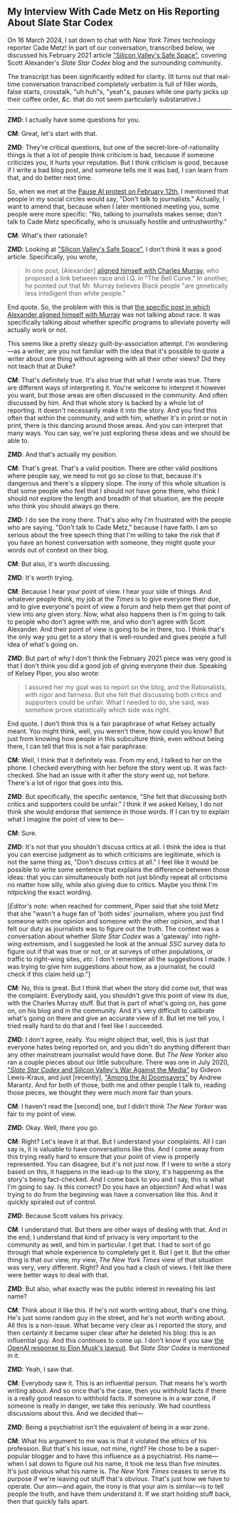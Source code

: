 ## My Interview With Cade Metz on His Reporting About Slate Star Codex

On 16 March 2024, I sat down to chat with _New York Times_ technology reporter Cade Metz! In part of our conversation, transcribed below, we discussed his February 2021 article ["Silicon Valley's Safe Space"](https://archive.ph/zW6oX), covering Scott Alexander's _Slate Star Codex_ blog and the surrounding community.

The transcript has been significantly edited for clarity. (It turns out that real-time conversation transcribed completely verbatim is full of filler words, false starts, crosstalk, "uh huh"s, "yeah"s, pauses while one party picks up their coffee order, _&c._ that do not seem particularly substanative.)

-------

**ZMD**: I actually have some questions for you.

**CM**: Great, let's start with that.

**ZMD**: They're critical questions, but one of the secret-lore-of-rationality things is that a lot of people think criticism is bad, because if someone criticizes you, it hurts your reputation. But I think criticism is good, because if I write a bad blog post, and someone tells me it was bad, I can learn from that, and do better next time.

So, when we met at the [Pause AI protest on February 12th](https://pauseai.info/2024-february), I mentioned that people in my social circles would say, "Don't talk to journalists." Actually, I want to amend that, because when I later mentioned meeting you, some people were more specific: "No, talking to journalists makes sense; don't talk to Cade Metz specifically, who is unusually hostile and untrustworthy."

**CM**: What's their rationale?

**ZMD**: Looking at ["Silicon Valley's Safe Space"](https://archive.ph/zW6oX), I don't think it was a good article. Specifically, you wrote,

> In one post, [Alexander] [aligned himself with Charles Murray](https://archive.ph/o/zW6oX/https://web.archive.org/web/20210213101345/https://slatestarcodex.com/2016/05/23/three-great-articles-on-poverty-and-why-i-disagree-with-all-of-them/), who proposed a link between race and I.Q. in "The Bell Curve." In another, he pointed out that Mr. Murray believes Black people "are genetically less intelligent than white people."

End quote. So, the problem with this is that [the specific post in which Alexander aligned himself with Murray](https://slatestarcodex.com/2016/05/23/three-great-articles-on-poverty-and-why-i-disagree-with-all-of-them/) was not talking about race. It was specifically talking about whether specific programs to alleviate poverty will actually work or not.

This seems like a pretty sleazy guilt-by-association attempt. I'm wondering—as a writer, are you not familiar with the idea that it's possible to quote a writer about one thing without agreeing with all their other views? Did they not teach that at Duke?

**CM**: That's definitely true. It's also true that what I wrote was true. There are different ways of interpreting it. You're welcome to interpret it however you want, but those areas are often discussed in the community. And often discussed by him. And that whole story is backed by a whole lot of reporting. It doesn't necessarily make it into the story. And you find this often that within the community, and with him, whether it's in print or not in print, there is this dancing around those areas. And you can interpret that many ways. You can say, we're just exploring these ideas and we should be able to.

**ZMD**: And that's actually my position.

**CM**: That's great. That's a valid position. There are other valid positions where people say, we need to not go so close to that, because it's dangerous and there's a slippery slope. The irony of this whole situation is that some people who feel that I should not have gone there, who think I should not explore the length and breadth of that situation, are the people who think you should always go there.

**ZMD**: I do see the irony there. That's also why I'm frustrated with the people who are saying, "Don't talk to Cade Metz," because I have faith. I am so serious about the free speech thing that I'm willing to take the risk that if you have an honest conversation with someone, they might quote your words out of context on their blog.

**CM**: But also, it's worth discussing.

**ZMD**: It's worth trying.

**CM**: Because I hear your point of view. I hear your side of things. And whatever people think, my job at the _Times_ is to give everyone their due, and to give everyone's point of view a forum and help them get that point of view into any given story. Now, what also happens then is I'm going to talk to people who don't agree with me, and who don't agree with Scott Alexander. And their point of view is going to be in there, too. I think that's the only way you get to a story that is well-rounded and gives people a full idea of what's going on.

**ZMD**: But part of why I don't think the February 2021 piece was very good is that I don't think you did a good job of giving everyone their due. Speaking of Kelsey Piper, you also wrote:

> I assured her my goal was to report on the blog, and the Rationalists, with rigor and fairness. But she felt that discussing both critics and supporters could be unfair. What I needed to do, she said, was somehow prove statistically which side was right.

End quote. I don't think this is a fair paraphrase of what Kelsey actually meant. You might think, well, you weren't there, how could you know? But just from knowing how people in this subculture think, even without being there, I can tell that this is not a fair paraphrase.

**CM**: Well, I think that it definitely was. From my end, I talked to her on the phone. I checked everything with her before the story went up. It was fact-checked. She had an issue with it after the story went up, not before. There's a lot of rigor that goes into this.

**ZMD**: But specifically, the specific sentence, "She felt that discussing both critics and supporters could be unfair." I think if we asked Kelsey, I do not think she would endorse that sentence in those words. If I can try to explain what I imagine the point of view to be—

**CM**: Sure.

**ZMD**: It's not that you shouldn't discuss critics at all. I think the idea is that you can exercise judgment as to which criticisms are legitimate, which is not the same thing as, "Don't discuss critics at all." I feel like it would be possible to write some sentence that explains the difference between those ideas: that you can simultaneously both not just blindly repeat all criticisms no matter how silly, while also giving due to critics. Maybe you think I'm nitpicking the exact wording.

[_Editor's note_: when reached for comment, Piper said that she told Metz that she "wasn't a huge fan of 'both sides' journalism, where you just find someone with one opinion and someone with the other opinion, and that I felt our duty as journalists was to figure out the truth. The context was a conversation about whether _Slate Star Codex_ was a 'gateway' into right-wing extremism, and I suggested he look at the annual _SSC_ survey data to figure out if that was true or not, or at surveys of other populations, or traffic to right-wing sites, _etc_. I don't remember all the suggestions I made. I was trying to give him suggestions about how, as a journalist, he could check if this claim held up."]

**CM**: No, this is great. But I think that when the story did come out, that was the complaint. Everybody said, you shouldn't give this point of view its due, with the Charles Murray stuff. But that is part of what's going on, has gone on, on his blog and in the community. And it's very difficult to calibrate what's going on there and give an accurate view of it. But let me tell you, I tried really hard to do that and I feel like I succeeded.

**ZMD**: I don't agree, really. You might object that, well, this is just that everyone hates being reported on, and you didn't do anything different than any other mainstream journalist would have done. But _The New Yorker_ also ran a couple pieces about our little subculture. There was one in July 2020, ["_Slate Star Codex_ and Silicon Valley's War Against the Media"](https://archive.is/OhX9D) by Gideon Lewis-Kraus, and just [recently], ["Among the AI Doomsayers"](https://archive.is/aiuXY) by Andrew Marantz. And for both of those, both me and other people I talk to, reading those pieces, we thought they were much more fair than yours.

**CM**: I haven't read the [second] one, but I didn't think _The New Yorker_ was fair to my point of view.

**ZMD**: Okay. Well, there you go.

**CM**: Right? Let's leave it at that. But I understand your complaints. All I can say is, it is valuable to have conversations like this. And I come away from this trying really hard to ensure that your point of view is properly represented. You can disagree, but it's not just now. If I were to write a story based on this, it happens in the lead-up to the story, it's happening as the story's being fact-checked. And I come back to you and I say, this is what I'm going to say. Is this correct? Do you have an objection? And what I was trying to do from the beginning was have a conversation like this. And it quickly spiraled out of control.

**ZMD**: Because Scott values his privacy.

**CM**: I understand that. But there are other ways of dealing with that. And in the end, I understand that kind of privacy is very important to the community as well, and him in particular. I get that. I had to sort of go through that whole experience to completely get it. But I get it. But the other thing is that our view, my view, _The New York Times_ view of that situation was very, very different. Right? And you had a clash of views. I felt like there were better ways to deal with that.

**ZMD**: But also, what exactly was the public interest in revealing his last name?

**CM**: Think about it like this. If he's not worth writing about, that's one thing. He's just some random guy in the street, and he's not worth writing about. All this is a non-issue. What became very clear as I reported the story, and then certainly it became super clear after he deleted his blog: this is an influential guy. And this continues to come up. I don't know if you saw [the OpenAI response to Elon Musk's lawsuit](https://openai.com/blog/openai-elon-musk). But _Slate Star Codex_ is mentioned in it.

**ZMD**: Yeah, I saw that.

**CM**: Everybody saw it. This is an influential person. That means he's worth writing about. And so once that's the case, then you withhold facts if there is a really good reason to withhold facts. If someone is in a war zone, if someone is really in danger, we take this seriously. We had countless discussions about this. And we decided that—

**ZMD**: Being a psychiatrist isn't the equivalent of being in a war zone.

**CM**: What his argument to me was is that it violated the ethics of his profession. But that's his issue, not mine, right? He chose to be a super-popular blogger and to have this influence as a psychiatrist. His name—when I sat down to figure out his name, it took me less than five minutes. It's just obvious what his name is. _The New York Times_ ceases to serve its purpose if we're leaving out stuff that's obvious. That's just how we have to operate. Our aim—and again, the irony is that your aim is similar—is to tell people the truth, and have them understand it. If we start holding stuff back, then that quickly falls apart.
